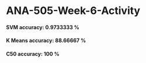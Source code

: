 # ANA-505-Week-6-Activity
#### SVM accuracy: 0.9733333 %
#### K Means accuracy: 88.66667 %
#### C50 accuracy: 100 %
